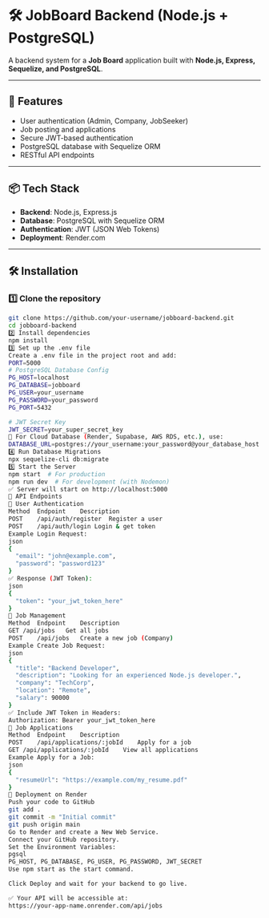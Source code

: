 # 🛠 JobBoard Backend (Node.js + PostgreSQL)

A backend system for a **Job Board** application built with **Node.js, Express, Sequelize, and PostgreSQL**.

---

## 🚀 Features
- User authentication (Admin, Company, JobSeeker)
- Job posting and applications
- Secure JWT-based authentication
- PostgreSQL database with Sequelize ORM
- RESTful API endpoints

---

## 📦 Tech Stack
- **Backend**: Node.js, Express.js
- **Database**: PostgreSQL with Sequelize ORM
- **Authentication**: JWT (JSON Web Tokens)
- **Deployment**: Render.com

---

## 🛠 Installation

### 1️⃣ **Clone the repository**
```sh
git clone https://github.com/your-username/jobboard-backend.git
cd jobboard-backend
2️⃣ Install dependencies
npm install
3️⃣ Set up the .env file
Create a .env file in the project root and add:
PORT=5000
# PostgreSQL Database Config
PG_HOST=localhost
PG_DATABASE=jobboard
PG_USER=your_username
PG_PASSWORD=your_password
PG_PORT=5432

# JWT Secret Key
JWT_SECRET=your_super_secret_key
🔹 For Cloud Database (Render, Supabase, AWS RDS, etc.), use:
DATABASE_URL=postgres://your_username:your_password@your_database_host:5432/your_database_name
4️⃣ Run Database Migrations
npx sequelize-cli db:migrate
5️⃣ Start the Server
npm start  # For production
npm run dev  # For development (with Nodemon)
✅ Server will start on http://localhost:5000
📡 API Endpoints
🔹 User Authentication
Method	Endpoint	Description
POST	/api/auth/register	Register a user
POST	/api/auth/login	Login & get token
Example Login Request:
json
{
  "email": "john@example.com",
  "password": "password123"
}
✅ Response (JWT Token):
json
{
  "token": "your_jwt_token_here"
}
🔹 Job Management
Method	Endpoint	Description
GET	/api/jobs	Get all jobs
POST	/api/jobs	Create a new job (Company)
Example Create Job Request:
json
{
  "title": "Backend Developer",
  "description": "Looking for an experienced Node.js developer.",
  "company": "TechCorp",
  "location": "Remote",
  "salary": 90000
}
✅ Include JWT Token in Headers:
Authorization: Bearer your_jwt_token_here
🔹 Job Applications
Method	Endpoint	Description
POST	/api/applications/:jobId	Apply for a job
GET	/api/applications/:jobId	View all applications
Example Apply for a Job:
json
{
  "resumeUrl": "https://example.com/my_resume.pdf"
}
🚀 Deployment on Render
Push your code to GitHub
git add .
git commit -m "Initial commit"
git push origin main
Go to Render and create a New Web Service.
Connect your GitHub repository.
Set the Environment Variables:
pgsql
PG_HOST, PG_DATABASE, PG_USER, PG_PASSWORD, JWT_SECRET
Use npm start as the start command.

Click Deploy and wait for your backend to go live.

✅ Your API will be accessible at:
https://your-app-name.onrender.com/api/jobs
